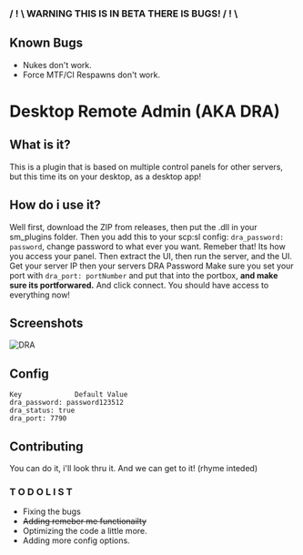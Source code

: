 ### / ! \ WARNING THIS IS IN BETA THERE IS BUGS! / ! \
## Known Bugs
- Nukes don't work.
- Force MTF/CI Respawns don't work.

# Desktop Remote Admin (AKA DRA)
## What is it?
This is a plugin that is based on multiple control panels for other servers, but this time its on your desktop, as a desktop app!

## How do i use it?
Well first, download the ZIP from releases, then put the .dll in your sm_plugins folder. Then you add this to your scp:sl config:
`dra_password: password`, change password to what ever you want. Remeber that! Its how you access your panel.
Then extract the UI, then run the server, and the UI. Get your server IP then your servers DRA Password Make sure you set your port with `dra_port: portNumber` and put that into the portbox, **and make sure its portforwared.** And click connect. You should have access to everything now!

## Screenshots
![DRA](https://i.imgur.com/VdKslYw.png "Main UI")

## Config
```
Key             Default Value
dra_password: password123512
dra_status: true
dra_port: 7790
```

## Contributing
You can do it, i'll look thru it. And we can get to it! (rhyme inteded)

### T O D O  L I S T
- Fixing the bugs
- ~~Adding remeber me functionailty~~
- Optimizing the code a little more.
- Adding more config options.
